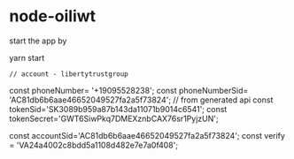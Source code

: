 # node-oiliwt

start the app by 

yarn start 





    // account - libertytrustgroup
const phoneNumber= '+19095528238'; 
const phoneNumberSid= 'AC81db6b6aae46652049527fa2a5f73824'; 
// from generated api 
const tokenSid='SK3089b959a87b143da11071b9014c6541';
const tokenSecret='GWT6SiwPkq7DMEXznbCAX76sr1PyjzUN';

const accountSid='AC81db6b6aae46652049527fa2a5f73824'; 
const verify = 'VA24a4002c8bdd5a1108d482e7e7a0f408';


